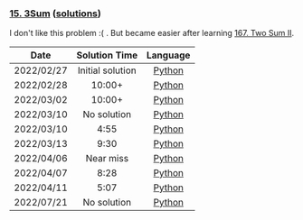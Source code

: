 ### [15. 3Sum](https://leetcode.com/problems/3sum/) ([solutions](https://github.com/pete-debiase/Comprog/blob/main/Solutions/15.%203Sum/))
I don't like this problem :( . But became easier after learning [167. Two Sum II](https://leetcode.com/problems/two-sum-ii-input-array-is-sorted/).

|    Date    |  Solution Time   |                                               Language                                                |
|:----------:|:----------------:|:-----------------------------------------------------------------------------------------------------:|
| 2022/02/27 | Initial solution |       [Python](https://github.com/pete-debiase/Comprog/blob/main/Solutions/15.%203Sum/3Sum.py)        |
| 2022/02/28 |      10:00+      |  [Python](https://github.com/pete-debiase/Comprog/blob/main/Solutions/15.%203Sum/3Sum_2022-02-28.py)  |
| 2022/03/02 |      10:00+      |  [Python](https://github.com/pete-debiase/Comprog/blob/main/Solutions/15.%203Sum/3Sum_2022-03-02.py)  |
| 2022/03/10 |   No solution    |  [Python](https://github.com/pete-debiase/Comprog/blob/main/Solutions/15.%203Sum/3Sum_2022-03-10.py)  |
| 2022/03/10 |       4:55       | [Python](https://github.com/pete-debiase/Comprog/blob/main/Solutions/15.%203Sum/3Sum_2022-03-10_2.py) |
| 2022/03/13 |       9:30       |  [Python](https://github.com/pete-debiase/Comprog/blob/main/Solutions/15.%203Sum/3Sum_2022-03-13.py)  |
| 2022/04/06 |    Near miss     |  [Python](https://github.com/pete-debiase/Comprog/blob/main/Solutions/15.%203Sum/3Sum_2022-04-06.py)  |
| 2022/04/07 |       8:28       |  [Python](https://github.com/pete-debiase/Comprog/blob/main/Solutions/15.%203Sum/3Sum_2022-04-07.py)  |
| 2022/04/11 |       5:07       |  [Python](https://github.com/pete-debiase/Comprog/blob/main/Solutions/15.%203Sum/3Sum_2022-04-11.py)  |
| 2022/07/21 |   No solution    |  [Python](https://github.com/pete-debiase/Comprog/blob/main/Solutions/15.%203Sum/3Sum_2022-07-21.py)  |
